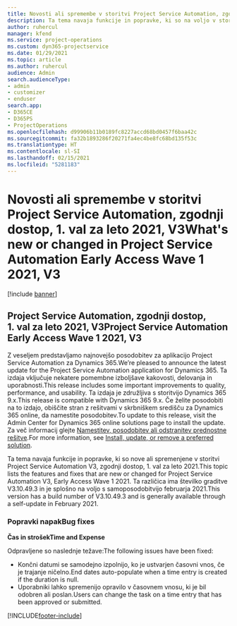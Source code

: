 ```yaml
---
title: Novosti ali spremembe v storitvi Project Service Automation, zgodnji dostop, 1. val za leto 2021, V3
description: Ta tema navaja funkcije in popravke, ki so na voljo v storitvi Project Service Automation, zgodnji dostop, 1. val za leto 2021, V3.
author: ruhercul
manager: kfend
ms.service: project-operations
ms.custom: dyn365-projectservice
ms.date: 01/29/2021
ms.topic: article
ms.author: ruhercul
audience: Admin
search.audienceType:
- admin
- customizer
- enduser
search.app:
- D365CE
- D365PS
- ProjectOperations
ms.openlocfilehash: d99906b11b0189fc8227accd68bd0457f6baa42c
ms.sourcegitcommit: fa32b1893286f20271fa4ec4be8fc68bd135f53c
ms.translationtype: HT
ms.contentlocale: sl-SI
ms.lasthandoff: 02/15/2021
ms.locfileid: "5281183"
---
```

# <a name="whats-new-or-changed-in-project-service-automation-early-access-wave-1-2021-v3"></a><span data-ttu-id="39c54-103">Novosti ali spremembe v storitvi Project Service Automation, zgodnji dostop, 1. val za leto 2021, V3</span><span class="sxs-lookup"><span data-stu-id="39c54-103">What's new or changed in Project Service Automation Early Access Wave 1 2021, V3</span></span>

[!include [banner](../includes/psa-now-project-operations.md)]

## <a name="project-service-automation-early-access-wave-1-2021-v3"></a><span data-ttu-id="39c54-104">Project Service Automation, zgodnji dostop, 1. val za leto 2021, V3</span><span class="sxs-lookup"><span data-stu-id="39c54-104">Project Service Automation Early Access Wave 1 2021, V3</span></span>

<span data-ttu-id="39c54-105">Z veseljem predstavljamo najnovejšo posodobitev za aplikacijo Project Service Automation za Dynamics 365.</span><span class="sxs-lookup"><span data-stu-id="39c54-105">We’re pleased to announce the latest update for the Project Service Automation application for Dynamics 365.</span></span> <span data-ttu-id="39c54-106">Ta izdaja vključuje nekatere pomembne izboljšave kakovosti, delovanja in uporabnosti.</span><span class="sxs-lookup"><span data-stu-id="39c54-106">This release includes some important improvements to quality, performance, and usability.</span></span> <span data-ttu-id="39c54-107">Ta izdaja je združljiva s storitvijo Dynamics 365 9.x.</span><span class="sxs-lookup"><span data-stu-id="39c54-107">This release is compatible with Dynamics 365 9.x.</span></span> <span data-ttu-id="39c54-108">Če želite posodobiti na to izdajo, obiščite stran z rešitvami v skrbniškem središču za Dynamics 365 online, da namestite posodobitev.</span><span class="sxs-lookup"><span data-stu-id="39c54-108">To update to this release, visit the Admin Center for Dynamics 365 online solutions page to install the update.</span></span> <span data-ttu-id="39c54-109">Za več informacij glejte [Namestitev, posodobitev ali odstranitev prednostne rešitve](https://docs.microsoft.com/power-platform/admin/install-remove-preferred-solution).</span><span class="sxs-lookup"><span data-stu-id="39c54-109">For more information, see [Install, update, or remove a preferred solution](https://docs.microsoft.com/power-platform/admin/install-remove-preferred-solution).</span></span>

<span data-ttu-id="39c54-110">Ta tema navaja funkcije in popravke, ki so nove ali spremenjene v storitvi Project Service Automation V3, zgodnji dostop, 1. val za leto 2021.</span><span class="sxs-lookup"><span data-stu-id="39c54-110">This topic lists the features and fixes that are new or changed for Project Service Automation V3, Early Access Wave 1 2021.</span></span> <span data-ttu-id="39c54-111">Ta različica ima številko graditve V3.10.49.3 in je splošno na voljo s samoposodobitvijo februarja 2021.</span><span class="sxs-lookup"><span data-stu-id="39c54-111">This version has a build number of V3.10.49.3 and is generally available through a self-update in February 2021.</span></span>


### <a name="bug-fixes"></a><span data-ttu-id="39c54-112">Popravki napak</span><span class="sxs-lookup"><span data-stu-id="39c54-112">Bug fixes</span></span>

<span data-ttu-id="39c54-113">**Čas in strošek**</span><span class="sxs-lookup"><span data-stu-id="39c54-113">**Time and Expense**</span></span>

<span data-ttu-id="39c54-114">Odpravljene so naslednje težave:</span><span class="sxs-lookup"><span data-stu-id="39c54-114">The following issues have been fixed:</span></span>

- <span data-ttu-id="39c54-115">Končni datumi se samodejno izpolnijo, ko je ustvarjen časovni vnos, če je trajanje ničelno.</span><span class="sxs-lookup"><span data-stu-id="39c54-115">End dates auto-populate when a time entry is created if the duration is null.</span></span>
- <span data-ttu-id="39c54-116">Uporabniki lahko spremenijo opravilo v časovnem vnosu, ki je bil odobren ali poslan.</span><span class="sxs-lookup"><span data-stu-id="39c54-116">Users can change the task on a time entry that has been approved or submitted.</span></span>


[!INCLUDE[footer-include](../includes/footer-banner.md)]